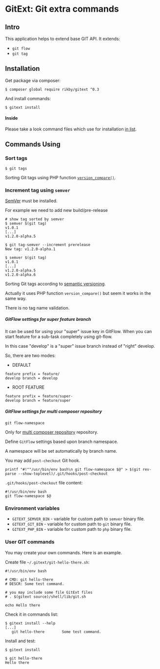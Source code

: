 # GitExt: Git extra commands

## Intro
This application helps to extend base GIT API.
It extends:
- `git flow`
- `git tag`

## Installation
Get package via composer:
```
$ composer global require rikby/gitext ^0.3
```
And install commands:
```
$ gitext install
```

#### Inside
Please take a look command files which use for installation [in list](src/shell/command).

## Commands Using
### Sort tags
```shell
$ git tags
```
Sorting Git tags using PHP function [`version_compare()`](http://php.net/version_compare).

### Increment tag using `semver`
[SemVer](https://github.com/npm/node-semver) must be installed.

For example we need to add new build/pre-release
```shell
# show tag sorted by semver
$ semver $(git tag)
v1.0.1
[...]
v1.2.0-alpha.5

$ git tag-semver --increment prerelease
New tag: v1.2.0-alpha.1

$ semver $(git tag)
v1.0.1
[...]
v1.2.0-alpha.5
v1.2.0-alpha.6
```
Sorting Git tags according to [semantic versioning](semver.org).

Actually it uses PHP function `version_compare()` but seem it works in the same way.

There is no tag name validation.
##### GitFlow settings for super feature branch
It can be used for using your "super" issue key in GitFlow.
When you can start feature for a sub-task completely using git-flow.

In this case "develop" is a "super" issue branch instead of "right" develop.

So, there are two modes:
  - DEFAULT
```
feature prefix = feature/
develop branch = develop
```
  - ROOT FEATURE
```
feature prefix = feature/super-
develop branch = feature/super
```

##### GitFlow settings for multi composer repository
```
git flow-namespace
```

Only for [multi composer repository](../../../../andkirby/multi-repo-composer) repository.

Define `GitFlow` settings based upon branch namespace.

A namespace will be set automatically by branch name.

You may add `post-checkout` Git hook.
```
printf "#!""/usr/bin/env bash\n git flow-namespace $@" > $(git rev-parse --show-toplevel)/.git/hooks/post-checkout
```

`.git/hooks/post-checkout` file content:
```
#!/usr/bin/env bash
git flow-namespace $@
```

### Environment variables

- `GITEXT_SEMVER_BIN` - variable for custom path to `semver` binary file.
- `GITEXT_GIT_BIN`    - variable for custom path to `git` binary file.
- `GITEXT_PHP_BIN`    - variable for custom path to `php` binary file.

### User GIT commands
You may create your own commands.
Here is an example.

Create file `~/.gitext/git-hello-there.sh`:
```shell
#!/usr/bin/env bash

# CMD: git hello-there
# DESCR: Some test command.

# you may include some file GitExt files
# . $(gitext source)/shell/lib/git.sh

echo Hello there
```

Check it in commands list:
```shell
$ gitext install --help
[...]
   git hello-there        Some test command.
```

Install and test:
```shell
$ gitext install

$ git hello-there
Hello there
```
